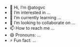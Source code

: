 - 👋 Hi, I’m @atogvc
- 👀 I’m interested in ...
- 🌱 I’m currently learning ...
- 💞️ I’m looking to collaborate on ...
- 📫 How to reach me ...
- 😄 Pronouns: ...
- ⚡ Fun fact: ...

<!---
atogvc/atogvc is a ✨ special ✨ repository because its `README.md` (this file) appears on your GitHub profile.
You can click the Preview link to take a look at your changes.
--->
